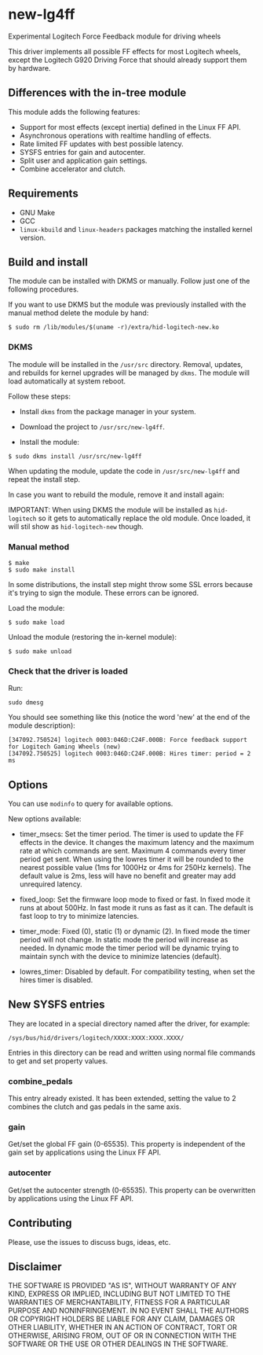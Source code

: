 # new-lg4ff

Experimental Logitech Force Feedback module for driving wheels

This driver implements all possible FF effects for most Logitech wheels, except
the Logitech G920 Driving Force that should already support them by hardware.

## Differences with the in-tree module

This module adds the following features:

 - Support for most effects (except inertia) defined in the Linux FF API.
 - Asynchronous operations with realtime handling of effects.
 - Rate limited FF updates with best possible latency.
 - SYSFS entries for gain and autocenter.
 - Split user and application gain settings.
 - Combine accelerator and clutch.

## Requirements

 - GNU Make
 - GCC
 - `linux-kbuild` and `linux-headers` packages matching the installed kernel
   version.

## Build and install

The module can be installed with DKMS or manually. Follow just one of the
following procedures.

If you want to use DKMS but the module was previously installed with the manual
method delete the module by hand:

`$ sudo rm /lib/modules/$(uname -r)/extra/hid-logitech-new.ko`

### DKMS

The module will be installed in the `/usr/src` directory. Removal, updates, and
rebuilds for kernel upgrades will be managed by `dkms`. The module will load
automatically at system reboot.

Follow these steps:

 - Install `dkms` from the package manager in your system.

 - Download the project to `/usr/src/new-lg4ff`.

 - Install the module:

`$ sudo dkms install /usr/src/new-lg4ff`

When updating the module, update the code in `/usr/src/new-lg4ff` and repeat
the install step.

In case you want to rebuild the module, remove it and install again:

IMPORTANT: When using DKMS the module will be installed as `hid-logitech` so it
gets to automatically replace the old module. Once loaded, it will stil show as
`hid-logitech-new` though.

### Manual method

```
$ make
$ sudo make install
```

In some distributions, the install step might throw some SSL errors because
it's trying to sign the module. These errors can be ignored.

Load the module:

`$ sudo make load`

Unload the module (restoring the in-kernel module):

`$ sudo make unload`

### Check that the driver is loaded

Run:

`sudo dmesg`

You should see something like this (notice the word 'new' at the end of the
module description):

```
[347092.750524] logitech 0003:046D:C24F.000B: Force feedback support for Logitech Gaming Wheels (new)
[347092.750525] logitech 0003:046D:C24F.000B: Hires timer: period = 2 ms
```

## Options

You can use `modinfo` to query for available options.

New options available:

 - timer_msecs: Set the timer period. The timer is used to update the FF
   effects in the device. It changes the maximum latency and the maximum rate
   at which commands are sent. Maximum 4 commands every timer period get sent.
   When using the lowres timer it will be rounded to the nearest possible value
   (1ms for 1000Hz or 4ms for 250Hz kernels). The default value is 2ms, less
   will have no benefit and greater may add unrequired latency.

 - fixed_loop: Set the firmware loop mode to fixed or fast. In fixed mode it
   runs at about 500Hz. In fast mode it runs as fast as it can. The default is
   fast loop to try to minimize latencies.

 - timer_mode: Fixed (0), static (1) or dynamic (2). In fixed mode the timer
   period will not change. In static mode the period will increase as needed.
   In dynamic mode the timer period will be dynamic trying to maintain synch
   with the device to minimize latencies (default).

 - lowres_timer: Disabled by default. For compatibility testing, when set the
   hires timer is disabled.

## New SYSFS entries

They are located in a special directory named after the driver, for example:

`/sys/bus/hid/drivers/logitech/XXXX:XXXX:XXXX.XXXX/`

Entries in this directory can be read and written using normal file commands to
get and set property values.

### combine_pedals

This entry already existed. It has been extended, setting the value to 2
combines the clutch and gas pedals in the same axis.

### gain

Get/set the global FF gain (0-65535). This property is independent of the gain set by
applications using the Linux FF API.

### autocenter

Get/set the autocenter strength (0-65535). This property can be overwritten by
applications using the Linux FF API.

## Contributing

Please, use the issues to discuss bugs, ideas, etc.

## Disclaimer

THE SOFTWARE IS PROVIDED "AS IS", WITHOUT WARRANTY OF ANY KIND, EXPRESS OR
IMPLIED, INCLUDING BUT NOT LIMITED TO THE WARRANTIES OF MERCHANTABILITY,
FITNESS FOR A PARTICULAR PURPOSE AND NONINFRINGEMENT. IN NO EVENT SHALL THE
AUTHORS OR COPYRIGHT HOLDERS BE LIABLE FOR ANY CLAIM, DAMAGES OR OTHER
LIABILITY, WHETHER IN AN ACTION OF CONTRACT, TORT OR OTHERWISE, ARISING FROM,
OUT OF OR IN CONNECTION WITH THE SOFTWARE OR THE USE OR OTHER DEALINGS IN THE
SOFTWARE.
